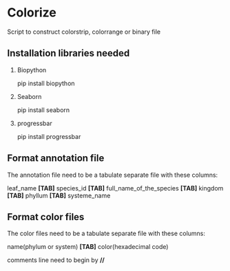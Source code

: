 # Colorize

Script to construct colorstrip, colorrange or binary file

Installation libraries needed
-----------------------------

1. Biopython

    pip install biopython

2. Seaborn

    pip install seaborn

3. progressbar

    pip install progressbar


Format annotation file
----------------------
The annotation file need to be a tabulate separate file with these columns:

leaf_name **[TAB]** species_id **[TAB]** full_name_of_the_species **[TAB]** kingdom **[TAB]** phyllum **[TAB]** systeme_name

Format color files
------------------
The color files need to be a tabulate separate file with these columns:

name(phylum or system) **[TAB]** color(hexadecimal code)

comments line need to begin by **//**
